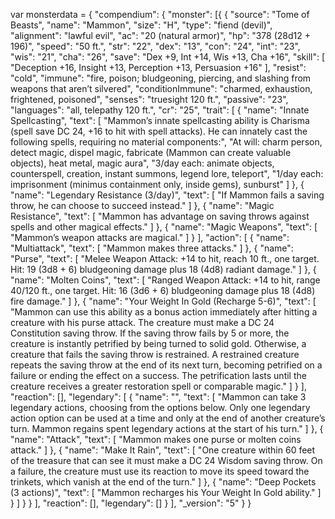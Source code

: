    var monsterdata = {
  "compendium": {
    "monster": [{
    {
 "source": "Tome of Beasts",
 "name": "Mammon",
 "size": "H",
 "type": "fiend (devil)",
 "alignment": "lawful evil",
 "ac": "20 (natural armor)",
 "hp": "378 (28d12 + 196)",
 "speed": "50 ft.",
 "str": "22",
 "dex": "13",
 "con": "24",
 "int": "23",
 "wis": "21",
 "cha": "26",
 "save": "Dex +9, Int +14, Wis +13, Cha +16",
 "skill": [
  "Deception +16, Insight +13, Perception +13, Persuasion +16"
 ],
 "resist": "cold",
 "immune": "fire, poison; bludgeoning, piercing, and slashing from weapons that aren’t silvered",
 "conditionImmune": "charmed, exhaustion, frightened, poisoned",
 "senses": "truesight 120 ft.",
 "passive": "23",
 "languages": "all, telepathy 120 ft.",
 "cr": "25",
 "trait": [
  {
   "name": "Innate Spellcasting",
   "text": [
    "Mammon’s innate spellcasting ability is Charisma (spell save DC 24, +16 to hit with spell attacks). He can innately cast the following spells, requiring no material components:",
    "At will: charm person, detect magic, dispel magic, fabricate (Mammon can create valuable objects), heat metal, magic aura",
    "3/day each: animate objects, counterspell, creation, instant summons, legend lore, teleport",
    "1/day each: imprisonment (minimus containment only, inside gems), sunburst"
   ]
  },
  {
   "name": "Legendary Resistance (3/day)",
   "text": [
    "If Mammon fails a saving throw, he can choose to succeed instead."
   ]
  },
  {
   "name": "Magic Resistance",
   "text": [
    "Mammon has advantage on saving throws against spells and other magical effects."
   ]
  },
  {
   "name": "Magic Weapons",
   "text": [
    "Mammon’s weapon attacks are magical."
   ]
  }
 ],
 "action": [
  {
   "name": "Multiattack",
   "text": [
    "Mammon makes three attacks."
   ]
  },
  {
   "name": "Purse",
   "text": [
    "Melee Weapon Attack: +14 to hit, reach 10 ft., one target. Hit: 19 (3d8 + 6) bludgeoning damage plus 18 (4d8) radiant damage."
   ]
  },
  {
   "name": "Molten Coins",
   "text": [
    "Ranged Weapon Attack: +14 to hit, range 40/120 ft., one target. Hit: 16 (3d6 + 6) bludgeoning damage plus 18 (4d8) fire damage."
   ]
  },
  {
   "name": "Your Weight In Gold (Recharge 5-6)",
   "text": [
    "Mammon can use this ability as a bonus action immediately after hitting a creature with his purse attack. The creature must make a DC 24 Constitution saving throw. If the saving throw fails by 5 or more, the creature is instantly petrified by being turned to solid gold. Otherwise, a creature that fails the saving throw is restrained. A restrained creature repeats the saving throw at the end of its next turn, becoming petrified on a failure or ending the effect on a success. The petrification lasts until the creature receives a greater restoration spell or comparable magic."
   ]
  }
 ],
 "reaction": [],
 "legendary": [
  {
   "name": "",
   "text": [
    "Mammon can take 3 legendary actions, choosing from the options below. Only one legendary action option can be used at a time and only at the end of another creature’s turn. Mammon regains spent legendary actions at the start of his turn."
   ]
  },
  {
   "name": "Attack",
   "text": [
    "Mammon makes one purse or molten coins attack."
   ]
  },
  {
   "name": "Make It Rain",
   "text": [
    "One creature within 60 feet of the treasure that can see it must make a DC 24 Wisdom saving throw. On a failure, the creature must use its reaction to move its speed toward the trinkets, which vanish at the end of the turn."
   ]
  },
  {
   "name": "Deep Pockets (3 actions)",
   "text": [
    "Mammon recharges his Your Weight In Gold ability."
   ]
  }
 ]
}
          }
        ],
        "reaction": [],
        "legendary": []
      }
    ],
    "_version": "5"
  }
}
